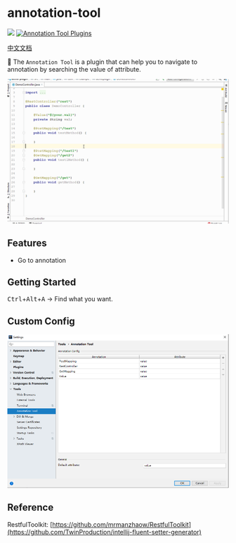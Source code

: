 # annotation-tool

[![](https://img.shields.io/github/v/release/Mengzuozhu/annotation-tool)](https://github.com/Mengzuozhu/annotation-tool/releases)
[![Annotation Tool Plugins](https://img.shields.io/jetbrains/plugin/v/17007-annotation-tool.svg)](https://plugins.jetbrains.com/plugin/17007-annotation-tool)  

<a href="README-CH.md">中文文档</a>

:basketball:  The `Annotation Tool` is a plugin that can help you to navigate to annotation by searching the value of attribute.

![useDemo](https://github.com/Mengzuozhu/annotation-tool/blob/main/demo/useDemo.gif)

## **Features**

- Go to annotation

## Getting Started

<kbd>Ctrl</kbd>+<kbd>Alt</kbd>+<kbd>A</kbd> -> Find what you want.


## Custom Config

![config](https://github.com/Mengzuozhu/annotation-tool/blob/main/demo/config.png)

## Reference

RestfulToolkit: [https://github.com/mrmanzhaow/RestfulToolkit](https://github.com/TwinProduction/intellij-fluent-setter-generator)
